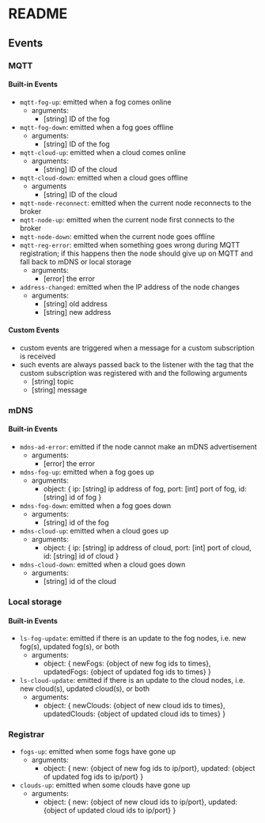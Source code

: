 # README

## Events

### MQTT

#### Built-in Events
-  `mqtt-fog-up`: emitted when a fog comes online
    - arguments:
        - [string] ID of the fog
- `mqtt-fog-down`: emitted when a fog goes offline
    - arguments:
        - [string] ID of the fog
- `mqtt-cloud-up`: emitted when a cloud comes online
    - arguments:
        - [string] ID of the cloud
- `mqtt-cloud-down`: emitted when a cloud goes offline
    - arguments
        - [string] ID of the cloud
- `mqtt-node-reconnect`: emitted when the current node reconnects to the broker
- `mqtt-node-up`: emitted when the current node first connects to the broker
- `mqtt-node-down`: emitted when the current node goes offline
- `mqtt-reg-error`: emitted when something goes wrong during MQTT registration; if this happens then the node should give up on MQTT and fall back to mDNS or local storage
    - arguments:
        - [error] the error
- `address-changed`: emitted when the IP address of the node changes
    - arguments:
        - [string] old address
        - [string] new address

#### Custom Events
- custom events are triggered when a message for a custom subscription is received
- such events are always passed back to the listener with the tag that the custom subscription was registered with and the following arguments
    - [string] topic
    - [string] message

### mDNS

#### Built-in Events
- `mdns-ad-error`: emitted if the node cannot make an mDNS advertisement
    - arguments:
        - [error] the error
- `mdns-fog-up`: emitted when a fog goes up
    - arguments:
        - object: {
            ip: [string] ip address of fog,
            port: [int] port of fog,
            id: [string] id of fog
        }
- `mdns-fog-down`: emitted when a fog goes down
    - arguments:
        - [string] id of the fog
- `mdns-cloud-up`: emitted when a cloud goes up
    - arguments:
        - object: {
            ip: [string] ip address of cloud,
            port: [int] port of cloud,
            id: [string] id of cloud
        }
- `mdns-cloud-down`: emitted when a cloud goes down
    - arguments:
        - [string] id of the cloud

### Local storage

#### Built-in Events
- `ls-fog-update`: emitted if there is an update to the fog nodes, i.e. new fog(s), updated fog(s), or both
    - arguments:
        - object: {
            newFogs: {object of new fog ids to times},
            updatedFogs: {object of updated fog ids to times}
        }
- `ls-cloud-update`: emitted if there is an update to the cloud nodes, i.e. new cloud(s), updated cloud(s), or both
    - arguments:
        - object: {
            newClouds: {object of new cloud ids to times},
            updatedClouds: {object of updated cloud ids to times}
        }

### Registrar
- `fogs-up`: emitted when some fogs have gone up
    - arguments:
        - object: {
            new: {object of new fog ids to ip/port},
            updated: {object of updated fog ids to ip/port}
        }
- `clouds-up`: emitted when some clouds have gone up
    - arguments:
        - object: {
            new: {object of new cloud ids to ip/port},
            updated: {object of updated cloud ids to ip/port}
        }
